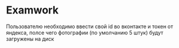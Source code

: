 # Examwork
Пользователю необходимо ввести свой id во вконтакте и токен от яндекса, полсе чего фотографии (по умолчанию 5 штук) будут загружены на диск
